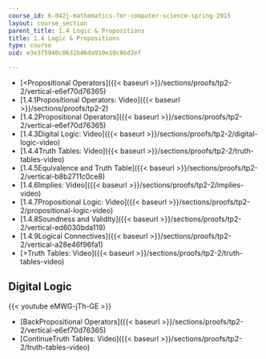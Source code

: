 ```yaml
---
course_id: 6-042j-mathematics-for-computer-science-spring-2015
layout: course_section
parent_title: 1.4 Logic & Propositions
title: 1.4 Logic & Propositions
type: course
uid: e3e3f5940c0632b46da910e10c86d2ef

---
```


*   [<Propositional Operators]({{< baseurl >}}/sections/proofs/tp2-2/vertical-e6ef70d76365)
*   [1.4.1Propositional Operators: Video]({{< baseurl >}}/sections/proofs/tp2-2)
*   [1.4.2Propositional Operators]({{< baseurl >}}/sections/proofs/tp2-2/vertical-e6ef70d76365)
*   [1.4.3Digital Logic: Video]({{< baseurl >}}/sections/proofs/tp2-2/digital-logic-video)
*   [1.4.4Truth Tables: Video]({{< baseurl >}}/sections/proofs/tp2-2/truth-tables-video)
*   [1.4.5Equivalence and Truth Table]({{< baseurl >}}/sections/proofs/tp2-2/vertical-b8b2711c0ce8)
*   [1.4.6Implies: Video]({{< baseurl >}}/sections/proofs/tp2-2/implies-video)
*   [1.4.7Propositional Logic: Video]({{< baseurl >}}/sections/proofs/tp2-2/propositional-logic-video)
*   [1.4.8Soundness and Validity]({{< baseurl >}}/sections/proofs/tp2-2/vertical-ed6030bda119)
*   [1.4.9Logical Connectives]({{< baseurl >}}/sections/proofs/tp2-2/vertical-a28e46f96fa1)
*   [\>Truth Tables: Video]({{< baseurl >}}/sections/proofs/tp2-2/truth-tables-video)

Digital Logic
-------------

{{< youtube eMWG-jTh-GE >}}

*   [BackPropositional Operators]({{< baseurl >}}/sections/proofs/tp2-2/vertical-e6ef70d76365)
*   [ContinueTruth Tables: Video]({{< baseurl >}}/sections/proofs/tp2-2/truth-tables-video)